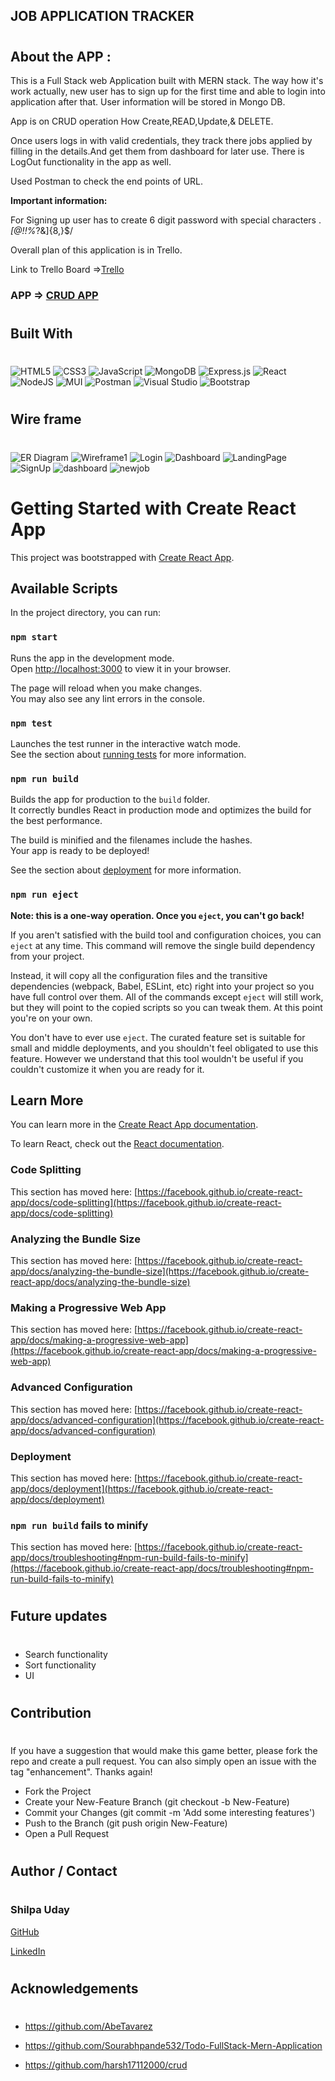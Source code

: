 ## **JOB APPLICATION TRACKER**
#

## **About the APP :** 
This is a Full Stack web Application built with MERN stack. The way how it's work actually, new user has to sign up for the first time and able to login into application after that. User information will be stored in Mongo DB. 

App is on CRUD operation How Create,READ,Update,& DELETE.

Once users logs in with valid credentials, they track there jobs applied by filling in the details.And get them from dashboard for later use. There is LogOut functionality in the app as well.

Used Postman to check the end points of URL.

**Important information:** 

For Signing up user has to create 6 digit password with special characters .*[@$!%*?&][A-Za-z\d@$!%*?&]{8,}$/

Overall plan of this application is in Trello.

Link to Trello Board =>[Trello](https://trello.com/b/HpDzslKw/mern-stack-app)



### APP => [CRUD APP](https://jobs-tracker-mern-app.herokuapp.com/)

#
## **Built With**
#

![HTML5](https://img.shields.io/badge/html5-%23E34F26.svg?style=for-the-badge&logo=html5&logoColor=white)
![CSS3](https://img.shields.io/badge/css3-%231572B6.svg?style=for-the-badge&logo=css3&logoColor=white)
![JavaScript](https://img.shields.io/badge/javascript-%23323330.svg?style=for-the-badge&logo=javascript&logoColor=%23F7DF1E)
![MongoDB](https://img.shields.io/badge/MongoDB-%234ea94b.svg?style=for-the-badge&logo=mongodb&logoColor=white)
![Express.js](https://img.shields.io/badge/express.js-%23404d59.svg?style=for-the-badge&logo=express&logoColor=%2361DAFB)
![React](https://img.shields.io/badge/react-%2320232a.svg?style=for-the-badge&logo=react&logoColor=%2361DAFB)
![NodeJS](https://img.shields.io/badge/node.js-6DA55F?style=for-the-badge&logo=node.js&logoColor=white)
![MUI](https://img.shields.io/badge/MUI-%230081CB.svg?style=for-the-badge&logo=mui&logoColor=white)
![Postman](https://img.shields.io/badge/Postman-FF6C37?style=for-the-badge&logo=postman&logoColor=white)
![Visual Studio](https://img.shields.io/badge/Visual%20Studio-5C2D91.svg?style=for-the-badge&logo=visual-studio&logoColor=white)
![Bootstrap](https://img.shields.io/badge/bootstrap-%23563D7C.svg?style=for-the-badge&logo=bootstrap&logoColor=white)


#
## **Wire frame**
#


![ER Diagram](./images/ER%20diagram.png "components of the app")
![Wireframe1](./images/APP%20Wireframe.png "components of the app")
![Login](./images/Wireframe-landing.png "components of the app")
![Dashboard](./images/Wireframe-dashboard.png "components of the app")
![LandingPage](./images/landingpage.png "landing page") ![SignUp](./images/signup.png "sign up") ![dashboard](./images/dashboard.png "Dashboard") ![newjob](./images/newjobform.png)


# Getting Started with Create React App

This project was bootstrapped with [Create React App](https://github.com/facebook/create-react-app).

## Available Scripts

In the project directory, you can run:

### `npm start`

Runs the app in the development mode.\
Open [http://localhost:3000](http://localhost:3000) to view it in your browser.

The page will reload when you make changes.\
You may also see any lint errors in the console.

### `npm test`

Launches the test runner in the interactive watch mode.\
See the section about [running tests](https://facebook.github.io/create-react-app/docs/running-tests) for more information.

### `npm run build`

Builds the app for production to the `build` folder.\
It correctly bundles React in production mode and optimizes the build for the best performance.

The build is minified and the filenames include the hashes.\
Your app is ready to be deployed!

See the section about [deployment](https://facebook.github.io/create-react-app/docs/deployment) for more information.

### `npm run eject`

**Note: this is a one-way operation. Once you `eject`, you can't go back!**

If you aren't satisfied with the build tool and configuration choices, you can `eject` at any time. This command will remove the single build dependency from your project.

Instead, it will copy all the configuration files and the transitive dependencies (webpack, Babel, ESLint, etc) right into your project so you have full control over them. All of the commands except `eject` will still work, but they will point to the copied scripts so you can tweak them. At this point you're on your own.

You don't have to ever use `eject`. The curated feature set is suitable for small and middle deployments, and you shouldn't feel obligated to use this feature. However we understand that this tool wouldn't be useful if you couldn't customize it when you are ready for it.

## Learn More

You can learn more in the [Create React App documentation](https://facebook.github.io/create-react-app/docs/getting-started).

To learn React, check out the [React documentation](https://reactjs.org/).

### Code Splitting

This section has moved here: [https://facebook.github.io/create-react-app/docs/code-splitting](https://facebook.github.io/create-react-app/docs/code-splitting)

### Analyzing the Bundle Size

This section has moved here: [https://facebook.github.io/create-react-app/docs/analyzing-the-bundle-size](https://facebook.github.io/create-react-app/docs/analyzing-the-bundle-size)

### Making a Progressive Web App

This section has moved here: [https://facebook.github.io/create-react-app/docs/making-a-progressive-web-app](https://facebook.github.io/create-react-app/docs/making-a-progressive-web-app)

### Advanced Configuration

This section has moved here: [https://facebook.github.io/create-react-app/docs/advanced-configuration](https://facebook.github.io/create-react-app/docs/advanced-configuration)

### Deployment

This section has moved here: [https://facebook.github.io/create-react-app/docs/deployment](https://facebook.github.io/create-react-app/docs/deployment)

### `npm run build` fails to minify

This section has moved here: [https://facebook.github.io/create-react-app/docs/troubleshooting#npm-run-build-fails-to-minify](https://facebook.github.io/create-react-app/docs/troubleshooting#npm-run-build-fails-to-minify)

#
## **Future updates**
#

- Search functionality
- Sort functionality
- UI 

#
## **Contribution**
#
If you have a suggestion that would make this game better, please fork the repo and create a pull request. You can also simply open an issue with the tag "enhancement". Thanks again!

- Fork the Project
- Create your New-Feature Branch (git checkout -b New-Feature)
- Commit your Changes (git commit -m 'Add some interesting features')
- Push to the Branch (git push origin New-Feature)
- Open a Pull Request


#
## **Author / Contact**
#
### Shilpa Uday
[GitHub](https://github.com/Shilpashreeau)

[LinkedIn](https://www.linkedin.com/in/shilpashree1)
#
## **Acknowledgements**
#
- https://github.com/AbeTavarez

- https://github.com/Sourabhpande532/Todo-FullStack-Mern-Application

- https://github.com/harsh17112000/crud


